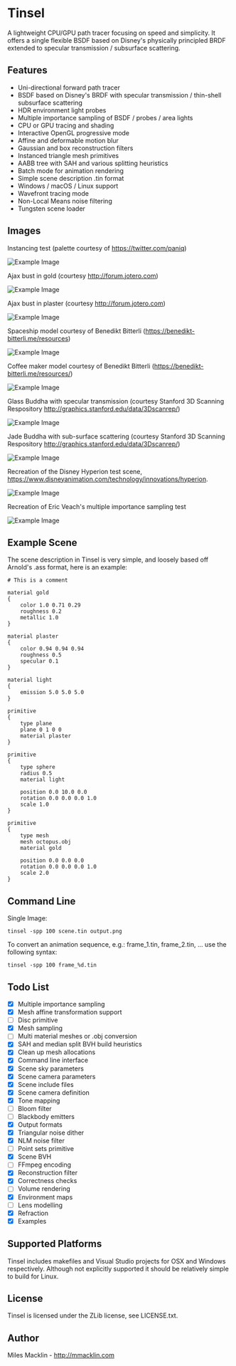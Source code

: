 Tinsel
======

A lightweight CPU/GPU path tracer focusing on speed and simplicity. It offers a single flexible BSDF based on Disney's physically principled BRDF extended to specular transmission / subsurface scattering.

Features
--------

- Uni-directional forward path tracer
- BSDF based on Disney's BRDF with specular transmission / thin-shell subsurface scattering
- HDR environment light probes
- Multiple importance sampling of BSDF /  probes / area lights
- CPU or GPU tracing and shading
- Interactive OpenGL progressive mode
- Affine and deformable motion blur
- Gaussian and box reconstruction filters
- Instanced triangle mesh primitives
- AABB tree with SAH and various splitting heuristics
- Batch mode for animation rendering
- Simple scene description .tin format
- Windows / macOS / Linux support
- Wavefront tracing mode
- Non-Local Means noise filtering
- Tungsten scene loader

Images
------

Instancing test (palette courtesy of https://twitter.com/paniq)

![Example Image](images/paniq_brain.png)

Ajax bust in gold (courtesy http://forum.jotero.com)

![Example Image](images/ajax.png)

Ajax bust in plaster (courtesy http://forum.jotero.com)

![Example Image](images/ajax_ss.png)

Spaceship model courtesy of Benedikt Bitterli (https://benedikt-bitterli.me/resources)

![Example Image](images/spaceship.png)

Coffee maker model courtesy of Benedikt Bitterli (https://benedikt-bitterli.me/resources/)

![Example Image](images/coffee.png)

Glass Buddha with specular transmission (courtesy Stanford 3D Scanning Respository http://graphics.stanford.edu/data/3Dscanrep/)

![Example Image](images/glass_buddha.png)

Jade Buddha with sub-surface scattering (courtesy Stanford 3D Scanning Respository http://graphics.stanford.edu/data/3Dscanrep/)

![Example Image](images/jade_buddha.png)

Recreation of the Disney Hyperion test scene, https://www.disneyanimation.com/technology/innovations/hyperion.

![Example Image](images/hyper_small.png)

Recreation of Eric Veach's multiple importance sampling test

![Example Image](images/veach_big.png)

Example Scene
-------------

The scene description in Tinsel is very simple, and loosely based off Arnold's .ass format,
here is an example:

```
# This is a comment

material gold
{
	color 1.0 0.71 0.29
	roughness 0.2
	metallic 1.0	
}

material plaster
{
	color 0.94 0.94 0.94
	roughness 0.5
	specular 0.1
}

material light
{
	emission 5.0 5.0 5.0
}

primitive
{
	type plane
	plane 0 1 0 0
	material plaster
}

primitive
{
	type sphere
	radius 0.5
	material light

	position 0.0 10.0 0.0
	rotation 0.0 0.0 0.0 1.0
	scale 1.0
}

primitive
{
	type mesh
	mesh octopus.obj
	material gold

	position 0.0 0.0 0.0
	rotation 0.0 0.0 0.0 1.0
	scale 2.0
}

```

Command Line
------------

Single Image:

```
tinsel -spp 100 scene.tin output.png
```

To convert an animation sequence, e.g.: frame_1.tin, frame_2.tin, ... use the following syntax:

```
tinsel -spp 100 frame_%d.tin
```


Todo List
---------

- [x] Multiple importance sampling
- [x] Mesh affine transformation support
- [ ] Disc primitive
- [x] Mesh sampling
- [ ] Multi material meshes or .obj conversion
- [x] SAH and median split BVH build heuristics
- [x] Clean up mesh allocations
- [x] Command line interface
- [x] Scene sky parameters
- [x] Scene camera parameters
- [x] Scene include files
- [x] Scene camera definition
- [x] Tone mapping
- [ ] Bloom filter
- [ ] Blackbody emitters
- [x] Output formats
- [x] Triangular noise dither
- [x] NLM noise filter
- [ ] Point sets primitive
- [x] Scene BVH
- [ ] FFmpeg encoding
- [x] Reconstruction filter
- [x] Correctness checks
- [ ] Volume rendering
- [x] Environment maps
- [ ] Lens modelling
- [x] Refraction
- [x] Examples

Supported Platforms
-------------------

Tinsel includes makefiles and Visual Studio projects for OSX and Windows respectively. Although not explicitly supported it should be relatively simple to build for Linux.

License
-------

Tinsel is licensed under the ZLib license, see LICENSE.txt.

Author
------

Miles Macklin - http://mmacklin.com
